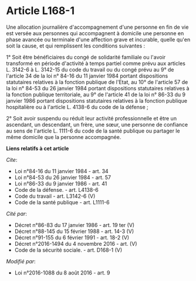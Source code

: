 # Article L168-1

Une allocation journalière d'accompagnement d'une personne en fin de vie est versée aux personnes qui accompagnent à domicile
une personne en phase avancée ou terminale d'une affection grave et incurable, quelle qu'en soit la cause, et qui remplissent
les conditions suivantes : 

1° Soit être bénéficiaires du congé de solidarité familiale ou l'avoir transformé en période d'activité à temps partiel comme
prévu aux articles L. 3142-6 à L. 3142-15 du code du travail ou du congé prévu au 9° de l'article 34 de la loi n° 84-16 du 11
janvier 1984 portant dispositions statutaires relatives à la fonction publique de l'Etat, au 10° de l'article 57 de la loi n°
84-53 du 26 janvier 1984 portant dispositions statutaires relatives à la fonction publique territoriale, au 9° de l'article
41 de la loi n° 86-33 du 9 janvier 1986 portant dispositions statutaires relatives à la fonction publique hospitalière ou à
l'article L. 4138-6 du code de la défense ; 

2° Soit avoir suspendu ou réduit leur activité professionnelle et être un ascendant, un descendant, un frère, une sœur, une
personne de confiance au sens de l'article L. 1111-6 du code de la santé publique ou partager le même domicile que la
personne accompagnée.

**Liens relatifs à cet article**

_Cite_:

  - Loi n°84-16 du 11 janvier 1984 - art. 34
  - Loi n°84-53 du 26 janvier 1984 - art. 57
  - Loi n°86-33 du 9 janvier 1986 - art. 41
  - Code de la défense. - art. L4138-6
  - Code du travail - art. L3142-6 (V)
  - Code de la santé publique - art. L1111-6

_Cité par_:

  - Décret n°86-83 du 17 janvier 1986 - art. 19 ter (V)
  - Décret n°88-145 du 15 février 1988 - art. 14-3 (V)
  - Décret n°91-155 du 6 février 1991 - art. 18-2 (V)
  - Décret n°2016-1494 du 4 novembre 2016 - art. (V)
  - Code de la sécurité sociale. - art. D168-1 (V)

_Modifié par_:

  - Loi n°2016-1088 du 8 août 2016 - art. 9
